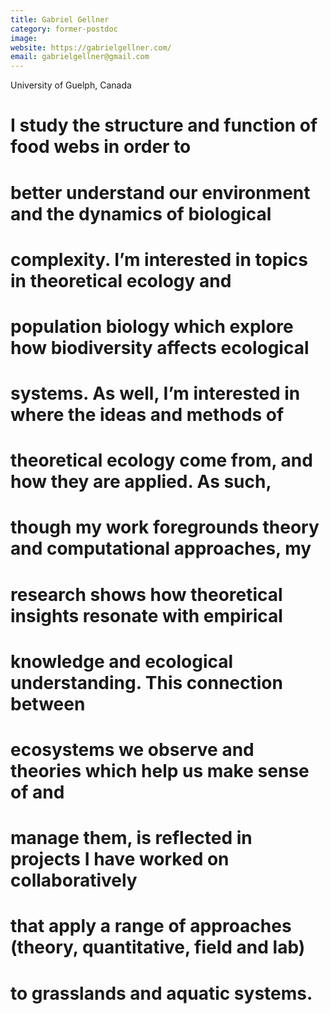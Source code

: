 ```yaml
---
title: Gabriel Gellner
category: former-postdoc
image: 
website: https://gabrielgellner.com/
email: gabrielgellner@gmail.com
---
```


University of Guelph, Canada

# I study the structure and function of food webs in order to
# better understand our environment and the dynamics of biological
# complexity. I’m interested in topics in theoretical ecology and
# population biology which explore how biodiversity affects ecological
# systems. As well, I’m interested in where the ideas and methods of
# theoretical ecology come from, and how they are applied. As such,
# though my work foregrounds theory and computational approaches, my
# research shows how theoretical insights resonate with empirical
# knowledge and ecological understanding. This connection between
# ecosystems we observe and theories which help us make sense of and
# manage them, is reflected in projects I have worked on collaboratively
# that apply a range of approaches (theory, quantitative, field and lab)
# to grasslands and aquatic systems.
